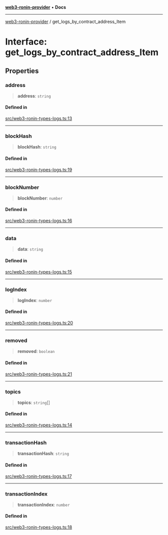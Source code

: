 [**web3-ronin-provider**](../README.md) • **Docs**

***

[web3-ronin-provider](../globals.md) / get\_logs\_by\_contract\_address\_Item

# Interface: get\_logs\_by\_contract\_address\_Item

## Properties

### address

> **address**: `string`

#### Defined in

[src/web3-ronin-types-logs.ts:13](https://github.com/chuacw/web3-ronin-provider/blob/e9318161fb5ce839bfa5a7cd824e9be03b129c7e/src/web3-ronin-types-logs.ts#L13)

***

### blockHash

> **blockHash**: `string`

#### Defined in

[src/web3-ronin-types-logs.ts:19](https://github.com/chuacw/web3-ronin-provider/blob/e9318161fb5ce839bfa5a7cd824e9be03b129c7e/src/web3-ronin-types-logs.ts#L19)

***

### blockNumber

> **blockNumber**: `number`

#### Defined in

[src/web3-ronin-types-logs.ts:16](https://github.com/chuacw/web3-ronin-provider/blob/e9318161fb5ce839bfa5a7cd824e9be03b129c7e/src/web3-ronin-types-logs.ts#L16)

***

### data

> **data**: `string`

#### Defined in

[src/web3-ronin-types-logs.ts:15](https://github.com/chuacw/web3-ronin-provider/blob/e9318161fb5ce839bfa5a7cd824e9be03b129c7e/src/web3-ronin-types-logs.ts#L15)

***

### logIndex

> **logIndex**: `number`

#### Defined in

[src/web3-ronin-types-logs.ts:20](https://github.com/chuacw/web3-ronin-provider/blob/e9318161fb5ce839bfa5a7cd824e9be03b129c7e/src/web3-ronin-types-logs.ts#L20)

***

### removed

> **removed**: `boolean`

#### Defined in

[src/web3-ronin-types-logs.ts:21](https://github.com/chuacw/web3-ronin-provider/blob/e9318161fb5ce839bfa5a7cd824e9be03b129c7e/src/web3-ronin-types-logs.ts#L21)

***

### topics

> **topics**: `string`[]

#### Defined in

[src/web3-ronin-types-logs.ts:14](https://github.com/chuacw/web3-ronin-provider/blob/e9318161fb5ce839bfa5a7cd824e9be03b129c7e/src/web3-ronin-types-logs.ts#L14)

***

### transactionHash

> **transactionHash**: `string`

#### Defined in

[src/web3-ronin-types-logs.ts:17](https://github.com/chuacw/web3-ronin-provider/blob/e9318161fb5ce839bfa5a7cd824e9be03b129c7e/src/web3-ronin-types-logs.ts#L17)

***

### transactionIndex

> **transactionIndex**: `number`

#### Defined in

[src/web3-ronin-types-logs.ts:18](https://github.com/chuacw/web3-ronin-provider/blob/e9318161fb5ce839bfa5a7cd824e9be03b129c7e/src/web3-ronin-types-logs.ts#L18)
